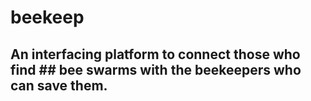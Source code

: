# beekeep

## An interfacing platform to connect those who find ## bee swarms with the beekeepers who can save them.


